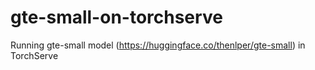 # gte-small-on-torchserve
Running gte-small model (https://huggingface.co/thenlper/gte-small) in TorchServe

